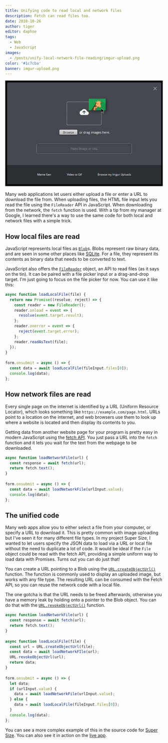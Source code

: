 ```yaml
---
title: Unifying code to read local and network files
description: Fetch can read files too.
date: 2018-10-26
author: tiger
editor: daphne
tags:
  - Web
  - JavaScript
images:
  - /posts/unify-local-network-file-reading/imgur-upload.png
color: '#1c7cba'
banner: imgur-upload.png
---
```


![Imgur upload page with Browse button and input to paste URL](imgur-upload.png)

Many web applications let users either upload a file or enter a URL to download the file from. When uploading files, the HTML file input lets you read the file using the `FileReader` API in JavaScript. When downloading from the network, the `fetch` function is used. With a tip from my manager at Google, I learned there's a way to use the same code for both local and network files with a simple trick.

## How local files are read

JavaScript represents local files as [`Blob`](https://developer.mozilla.org/en-US/docs/Web/API/Blob)s. Blobs represent raw binary data, and are seen in some other places like [SQLite](https://www.sqlite.org/datatype3.html#storage_classes_and_datatypes). For a file, they represent its contents as binary data that needs to be converted to text.

JavaScript also offers the [`FileReader`](https://developer.mozilla.org/en-US/docs/Web/API/FileReader) object, an API to read files (as it says on the tin). It can be paired with a file picker input or a drag-and-drop target. I'm just going to focus on the file picker for now. You can use it like this:

```js
async function loadLocalFile(file) {
  return new Promise((resolve, reject) => {
    const reader = new FileReader();
    reader.onload = event => {
      resolve(event.target.result);
    };
    reader.onerror = event => {
      reject(event.target.error);
    };
    reader.readAsText(file);
  });
}

form.onsubmit = async () => {
  const data = await loadLocalFile(fileInput.files[0]);
  console.log(data);
};
```

## How network files are read

Every single page on the internet is identified by a URL (Uniform Resource Locator), which looks something like `https://example.com/page.html`. URLs point to a location on the internet, and web browsers use them to look up where a website is located and then display its contents to you.

Getting data from another website page for your program is pretty easy in modern JavaScript using the [fetch API](https://developer.mozilla.org/en-US/docs/Web/API/Fetch_API). You just pass a URL into the `fetch` function and it lets you wait for the text from the webpage to be downloaded.

```js
async function loadNetworkFile(url) {
  const response = await fetch(url);
  return fetch.text();
}

form.onsubmit = async () => {
  const data = await loadNetworkFile(urlInput.value);
  console.log(data);
};
```

## The unified code

Many web apps allow you to either select a file from your computer, or specify a URL to download it. This is pretty common with image uploading but I've seen it for many different file types. In my project Super Size, I wanted to let users specify the JSON data to load via a URL or local file without the need to duplicate a lot of code. It would be ideal if the `File` object could be read with the fetch API, providing a simple uniform way to load data with Promises. Turns out you can do just that!

You can create a URL pointing to a Blob using the [`URL.createObjectUrl()`](https://developer.mozilla.org/en-US/docs/Web/API/URL/createObjectURL) function. The function is commonly used to display an uploaded image, but works with any file type. The resulting URL can be consumed with the Fetch API, so you can reuse the network code with a local file.

The one gotcha is that the URL needs to be freed afterwards, otherwise you have a memory leak by holding onto a pointer to the Blob object. You can do that with the [`URL.revokeObjectUrl()`](https://developer.mozilla.org/en-US/docs/Web/API/URL/revokeObjectURL) function.

```js
async function loadNetworkFile(url) {
  const response = await fetch(url);
  return fetch.text();
}

async function loadLocalFile(file) {
  const url = URL.createObjectUrl(file);
  const data = await loadNetworkFIle(url);
  URL.revokeObjectUrl(url);
  return data;
}

form.onsubmit = async () => {
  let data;
  if (urlInput.value) {
    data = await loadNetworkFile(urlInput.value);
  } else {
    data = await loadLocalFile(fileInput.files[0]);
  }
  console.log(data);
};
```

You can see a more complex example of this in the source code for [Super Size](https://github.com/chromium/chromium/blob/1f4d773539f68280819ea8eea16e129f0f17dec1/tools/binary_size/libsupersize/static/tree-worker.js#L483). You can also see it in action on the [live app](https://storage.googleapis.com/chrome-supersize/index.html).
